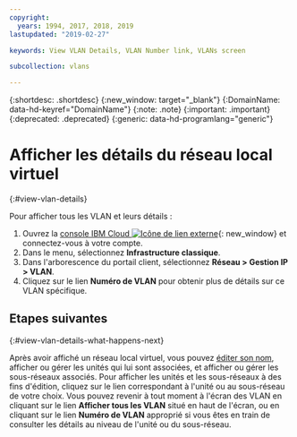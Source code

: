 ```yaml
---
copyright:
  years: 1994, 2017, 2018, 2019
lastupdated: "2019-02-27"

keywords: View VLAN Details, VLAN Number link, VLANs screen

subcollection: vlans

---
```


{:shortdesc: .shortdesc}
{:new_window: target="_blank"}
{:DomainName: data-hd-keyref="DomainName"}
{:note: .note}
{:important: .important}
{:deprecated: .deprecated}
{:generic: data-hd-programlang="generic"}

# Afficher les détails du réseau local virtuel
{:#view-vlan-details}

Pour afficher tous les VLAN et leurs détails :

1. Ouvrez la [console IBM Cloud ![Icône de lien externe](../../icons/launch-glyph.svg "Icône de lien externe")](https://{DomainName}/){: new_window} et connectez-vous à votre compte.
2. Dans le menu, sélectionnez **Infrastructure classique**. 
3. Dans l'arborescence du portail client, sélectionnez **Réseau > Gestion IP > VLAN**.
4. Cliquez sur le lien **Numéro de VLAN** pour obtenir plus de détails sur ce VLAN spécifique.

## Etapes suivantes
{:#view-vlan-details-what-happens-next}

Après avoir affiché un réseau local virtuel, vous pouvez [éditer son nom](/docs/infrastructure/vlans?topic=vlans-edit-vlan-name), afficher ou gérer les unités qui lui sont associées, et afficher ou gérer les sous-réseaux associés. Pour afficher les unités et les sous-réseaux à des fins d'édition, cliquez sur le lien correspondant à l'unité ou au sous-réseau de votre choix. Vous pouvez revenir à tout moment à l'écran des VLAN en cliquant sur le lien **Afficher tous les VLAN** situé en haut de l'écran, ou en cliquant sur le lien **Numéro de VLAN** approprié si vous êtes en train de consulter les détails au niveau de l'unité ou du sous-réseau.

